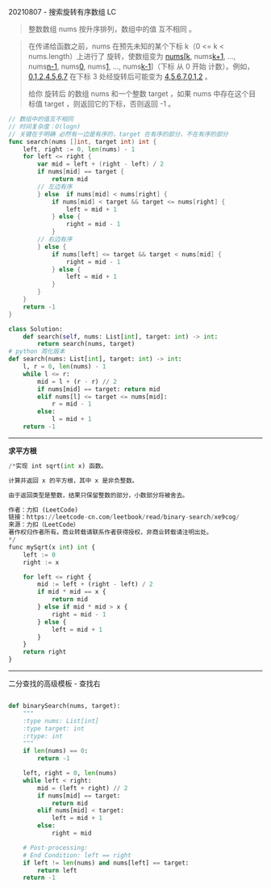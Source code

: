 20210807 - 搜索旋转有序数组 LC
> 整数数组 nums 按升序排列，数组中的值 互不相同 。

> 在传递给函数之前，nums 在预先未知的某个下标 k（0 \<= k \< nums.length）上进行了 旋转，使数组变为 [nums\[k](), nums[k+1](), ..., nums[n-1](), nums[0](), nums[1](), ..., nums[k-1]()]（下标 从 0 开始 计数）。例如， [0,1,2,4,5,6,7]() 在下标 3 处经旋转后可能变为 [4,5,6,7,0,1,2]() 。
> 
> 给你 旋转后 的数组 nums 和一个整数 target ，如果 nums 中存在这个目标值 target ，则返回它的下标，否则返回 -1 。

```go
// 数组中的值互不相同
// 时间复杂度：O(logn)
// 关键在于明确 必然有一边是有序的，target 在有序的部分，不在有序的部分
func search(nums []int, target int) int {
    left, right := 0, len(nums) - 1
    for left <= right {
        var mid = left + (right - left) / 2
        if nums[mid] == target {
            return mid
        // 左边有序
        } else  if nums[mid] < nums[right] {
            if nums[mid] < target && target <= nums[right] {
                left = mid + 1
            } else {
                right = mid - 1
            }
        // 右边有序
        } else {
            if nums[left] <= target && target < nums[mid] {
                right = mid - 1
            } else {
                left = mid + 1
            }
        }
    }
    return -1
}
```

```python
class Solution:
    def search(self, nums: List[int], target: int) -> int:
        return search(nums, target)
# python 简化版本
def search(nums: List[int], target: int) -> int:
    l, r = 0, len(nums) - 1
    while l <= r:
        mid = l + (r - r) // 2
        if nums[mid] == target: return mid
        elif nums[l] <= target <= nums[mid]:
            r = mid - 1
        else:
            l = mid + 1
    return -1
```

---- -
**求平方根**
```python
/*实现 int sqrt(int x) 函数。

计算并返回 x 的平方根，其中 x 是非负整数。

由于返回类型是整数，结果只保留整数的部分，小数部分将被舍去。

作者：力扣 (LeetCode)
链接：https://leetcode-cn.com/leetbook/read/binary-search/xe9cog/
来源：力扣（LeetCode）
著作权归作者所有。商业转载请联系作者获得授权，非商业转载请注明出处。
*/
func mySqrt(x int) int {
    left := 0
    right := x

    for left <= right {
        mid := left + (right - left) / 2
        if mid * mid == x {
            return mid
        } else if mid * mid > x {
            right = mid - 1
        } else {
            left = mid + 1
        }
    }
    return right
}
```

---- 
二分查找的高级模板 - 查找右
```python

def binarySearch(nums, target):
    """
    :type nums: List[int]
    :type target: int
    :rtype: int
    """
    if len(nums) == 0:
        return -1

    left, right = 0, len(nums)
    while left < right:
        mid = (left + right) // 2
        if nums[mid] == target:
            return mid
        elif nums[mid] < target:
            left = mid + 1
        else:
            right = mid

    # Post-processing:
    # End Condition: left == right
    if left != len(nums) and nums[left] == target:
        return left
    return -1
```

